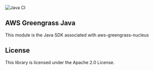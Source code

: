 ![Java CI](https://github.com/aws/aws-greengrass-sdk-java/workflows/Java%20CI/badge.svg?branch=master)

## AWS Greengrass Java

This module is the Java SDK associated with aws-greengrass-nucleus

## License

This library is licensed under the Apache 2.0 License. 
